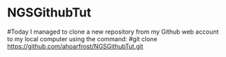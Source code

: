 # NGSGithubTut

#Today I managed to clone a new repository from my Github web account to my local computer using the command:
#git clone https://github.com/ahoarfrost/NGSGithubTut.git
